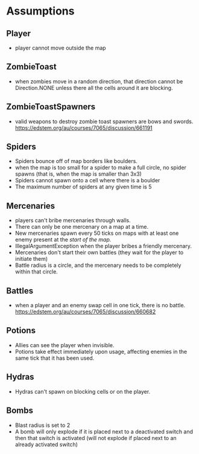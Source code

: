 # Assumptions

## Player
- player cannot move outside the map

## ZombieToast
- when zombies move in a random direction, that direction cannot be
  Direction.NONE unless there all the cells around it are blocking.

## ZombieToastSpawners

- valid weapons to destroy zombie toast spawners are bows and swords.
  https://edstem.org/au/courses/7065/discussion/661191

## Spiders
- Spiders bounce off of map borders like boulders.
- when the map is too small for a spider to make a full circle, no spider spawns
  (that is, when the map is smaller than 3x3)
- Spiders cannot spawn onto a cell where there is a boulder
- The maximum number of spiders at any given time is 5

## Mercenaries
- players can't bribe mercenaries through walls.
- There can only be one mercenary on a map at a time.
- New mercenaries spawn every 50 ticks on maps with at least one enemy present
  at the *start of the map.*
- IllegalArgumentException when the player bribes a friendly mercenary.
- Mercenaries don't start their own battles (they wait for the player to
  initiate them)
- Battle radius is a circle, and the mercenary needs to be completely within
that circle.

## Battles
- when a player and an enemy swap cell in one tick, there is no battle.
   https://edstem.org/au/courses/7065/discussion/660682

## Potions

- Allies can see the player when invisible.
- Potions take effect immediately upon usage, affecting enemies in the same tick that it has been used.

## Hydras
- Hydras can't spawn on blocking cells or on the player.

## Bombs
- Blast radius is set to 2
- A bomb will only explode if it is placed next to a deactivated switch and then that switch is activated
  (will not explode if placed next to an already activated switch)
